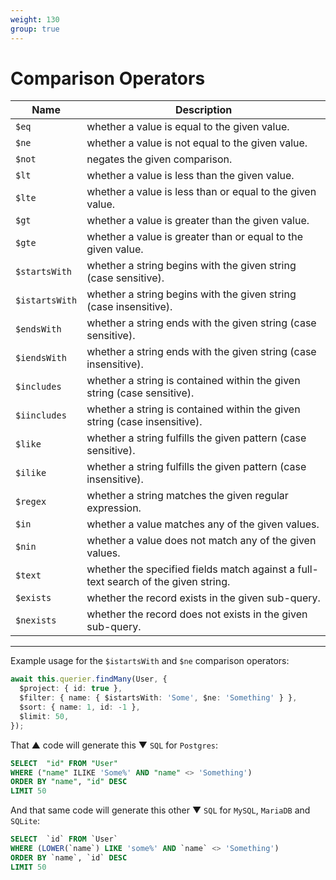 ```yaml
---
weight: 130
group: true
---
```


# Comparison Operators

| Name           | Description                                                                        |
| -------------- | ---------------------------------------------------------------------------------- |
| `$eq`          | whether a value is equal to the given value.                                       |
| `$ne`          | whether a value is not equal to the given value.                                   |
| `$not`         | negates the given comparison.                                                      |
| `$lt`          | whether a value is less than the given value.                                      |
| `$lte`         | whether a value is less than or equal to the given value.                          |
| `$gt`          | whether a value is greater than the given value.                                   |
| `$gte`         | whether a value is greater than or equal to the given value.                       |
| `$startsWith`  | whether a string begins with the given string (case sensitive).                    |
| `$istartsWith` | whether a string begins with the given string (case insensitive).                  |
| `$endsWith`    | whether a string ends with the given string (case sensitive).                      |
| `$iendsWith`   | whether a string ends with the given string (case insensitive).                    |
| `$includes`    | whether a string is contained within the given string (case sensitive).            |
| `$iincludes`   | whether a string is contained within the given string (case insensitive).          |
| `$like`        | whether a string fulfills the given pattern (case sensitive).                      |
| `$ilike`       | whether a string fulfills the given pattern (case insensitive).                    |
| `$regex`       | whether a string matches the given regular expression.                             |
| `$in`          | whether a value matches any of the given values.                                   |
| `$nin`         | whether a value does not match any of the given values.                            |
| `$text`        | whether the specified fields match against a full-text search of the given string. |
| `$exists`      | whether the record exists in the given sub-query.                                  |
| `$nexists`     | whether the record does not exists in the given sub-query.                         |

---

Example usage for the `$istartsWith` and `$ne` comparison operators:

```ts
await this.querier.findMany(User, {
  $project: { id: true },
  $filter: { name: { $istartsWith: 'Some', $ne: 'Something' } },
  $sort: { name: 1, id: -1 },
  $limit: 50,
});
```

That &#9650; code will generate this &#9660; `SQL` for `Postgres`:

```sql
SELECT  "id" FROM "User"
WHERE ("name" ILIKE 'Some%' AND "name" <> 'Something')
ORDER BY "name", "id" DESC
LIMIT 50
```

And that same code will generate this other &#9660; `SQL` for `MySQL`, `MariaDB` and `SQLite`:

```sql
SELECT  `id` FROM `User`
WHERE (LOWER(`name`) LIKE 'some%' AND `name` <> 'Something')
ORDER BY `name`, `id` DESC
LIMIT 50
```
